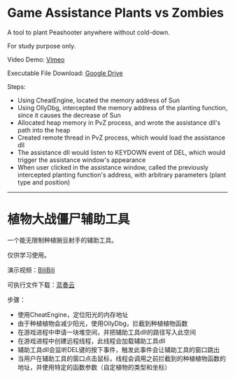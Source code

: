 # Game Assistance Plants vs Zombies

A tool to plant Peashooter anywhere without cold-down.

For study purpose only.

Video Demo: [Vimeo](https://vimeo.com/434653404)

Executable File Download: [Google Drive](https://drive.google.com/drive/folders/1kosHNwibYfFa_6pvcXbufKA8rBibAdtK?usp=sharing)

Steps:
- Using CheatEngine, located the memory address of Sun
- Using OllyDbg, intercepted the memory address of the planting function, since it causes the decrease of Sun
- Allocated heap memory in PvZ process, and wrote the assistance dll's path into the heap
- Created remote thread in PvZ process, which would load the assistance dll
- The assistance dll would listen to KEYDOWN event of DEL, which would trigger the assistance window's appearance
- When user clicked in the assistance window, called the previously intercepted planting function's address, with arbitrary parameters (plant type and position)

---

# 植物大战僵尸辅助工具

一个能无限制种植豌豆射手的辅助工具。

仅供学习使用。

演示视频：[BiliBili](https://www.bilibili.com/video/BV1DK4y147Po/)

可执行文件下载：[蓝奏云](https://wws.lanzous.com/itzeee8tnnc)

步骤：
- 使用CheatEngine，定位阳光的内存地址
- 由于种植植物会减少阳光，使用OllyDbg，拦截到种植植物函数
- 在游戏进程中申请一块堆空间，并把辅助工具dll的路径写入此空间
- 在游戏进程中创建远程线程，此线程会加载辅助工具dll
- 辅助工具dll会监听DEL键的按下事件，触发此事件会让辅助工具的窗口跳出
- 当用户在辅助工具的窗口点击鼠标，线程会调用之前拦截到的种植植物函数的地址，并使用特定的函数参数（自定植物的类型和坐标）